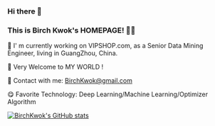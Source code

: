 ### Hi there 👋  
### This is Birch Kwok's HOMEPAGE! 👨‍💻


🔭  I' m currently working on VIPSHOP.com,  as a Senior Data Mining Engineer,  living in GuangZhou,  China.

👏 Very Welcome to MY WORLD ! 

📨 Contact with me:  BirchKwok@gmail.com

😋 Favorite Technology:  Deep Learning/Machine Learning/Optimizer Algorithm

[![BirchKwok's GitHub stats](https://github-readme-stats.vercel.app/api?username=郭炳铭&count_private=true&show_icons=true&theme=vue)](https://github.com/BirchKwok/github-readme-stats)

